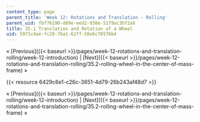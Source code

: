 ```yaml
---
content_type: page
parent_title: 'Week 12: Rotations and Translation - Rolling'
parent_uid: fbf76190-d89e-eed2-930e-51f9ac3bf2a6
title: 35.1 Translation and Rotation of a Wheel
uid: 5971c4ae-fc28-7ba1-62ff-58e6c76576b4
---
```


« [Previous]({{< baseurl >}}/pages/week-12-rotations-and-translation-rolling/week-12-introduction) | [Next]({{< baseurl >}}/pages/week-12-rotations-and-translation-rolling/35.2-rolling-wheel-in-the-center-of-mass-frame) »

{{< resource 6429c6e1-c26c-3651-4d79-26b243af48d7 >}}

« [Previous]({{< baseurl >}}/pages/week-12-rotations-and-translation-rolling/week-12-introduction) | [Next]({{< baseurl >}}/pages/week-12-rotations-and-translation-rolling/35.2-rolling-wheel-in-the-center-of-mass-frame) »